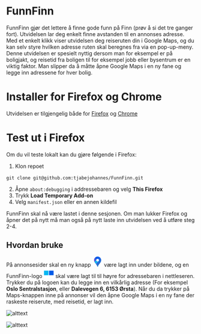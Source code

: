 # FunnFinn
FunnFinn gjør det lettere å finne gode funn på Finn (prøv å si det tre ganger fort). Utvidelsen lar deg
enkelt finne avstanden til en annonses adresse. Med et enkelt klikk viser utvidelsen deg reiseruten din i Google Maps, og du kan selv styre hvilken adresse ruten skal beregnes fra via en pop-up-meny.
Denne utvidelsen er spesielt nyttig dersom man for eksempel er på boligjakt, og reisetid fra boligen til for eksempel jobb eller bysentrum er en viktig faktor. Man slipper da å måtte åpne Google Maps i en ny fane og legge inn adressene for hver bolig.

# Installer for Firefox og Chrome

Utvidelsen er tilgjengelig både for [Firefox](https://addons.mozilla.org/nb-NO/firefox/addon/funnfinn/?utm_source=addons.mozilla.org&utm_medium=referral&utm_content=search) og [Chrome](https://chrome.google.com/webstore/detail/funnfinn/bcemakmkcojfaodcjgpgdbcljlhfahjl?hl=no)



# Test ut i Firefox
Om du vil teste lokalt kan du gjøre følgende i Firefox:

1. Klon repoet
```
git clone git@github.com:tjabejohannes/FunnFinn.git
```
2. Åpne `about:debugging` i addressebaren og velg **This Firefox**
3. Trykk **Load Temporary Add-on**
4. Velg `manifest.json` eller en annen kildefil

FunnFinn skal nå være lastet i denne sesjonen. Om man lukker Firefox og åpner det på nytt må man også på nytt laste inn utvidelsen ved å utføre steg 2-4.

## Hvordan bruke

På annonsesider skal en ny knapp <img src="https://github.com/tjabejohannes/FunnFinn/blob/main/PaaFinn/images/MapsGoogle.png" width=27> være lagt inn under bildene, og en FunnFinn-logo <img src="https://github.com/tjabejohannes/FunnFinn/blob/main/PaaFinn/icons/funnfinn.png" width="27"> skal være lagt til til høyre for adressebaren i nettleseren. Trykker du på logoen kan du legge inn en vilkårlig adresse (For eksempel **Oslo Sentralstasjon**, eller **Dalevegen 6, 6153 Ørsta**). Når du da trykker på Maps-knappen inne på annonser vil den åpne Google Maps i en ny fane der raskeste reiserute, med reisetid, er lagt inn.

![alttext](https://i.imgur.com/F1NydXd.png "Knapp til googlemaps")

![alttext](https://i.imgur.com/3Kxqc8Z.png "Popup med destinasjons")

